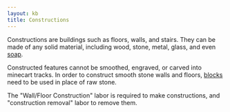 ```yaml
---
layout: kb
title: Constructions
---
```


Constructions are buildings such as floors, walls, and stairs. They can be made of any solid material, including wood, stone, metal, glass, and even [soap](soap.html).

Constructed features cannot be smoothed, engraved, or carved into minecart tracks. In order to construct smooth stone walls and floors, [blocks](block.html) need to be used in place of raw stone.

The "Wall/Floor Construction" labor is required to make constructions, and "construction removal" labor to remove them.
